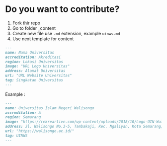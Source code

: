 # Do you want to contribute?

1. Fork thir repo
2. Go to folder \_content
3. Create new file use `.md` extension, example `uinws.md`
4. Use next template for content

```markdown
---
name: Nama Universitas
accreditation: Akreditasi
region: Lokasi Universitas
image: "URL Logo Universitas"
address: Alamat Universitas
url: "URL Website Universitas"
tag: Singkatan Universitas
---
```

Example :

```markdown
---
name: Universitas Islam Negeri Walisongo
accreditation: A
region: Semarang
image: "https://rekreartive.com/wp-content/uploads/2018/10/Logo-UIN-Walisongo-Warna-PNG.png"
address: Jl. Walisongo No.3-5, Tambakaji, Kec. Ngaliyan, Kota Semarang, Jawa Tengah 50185
url: "https://walisongo.ac.id/"
tag: UINWS
---
```
